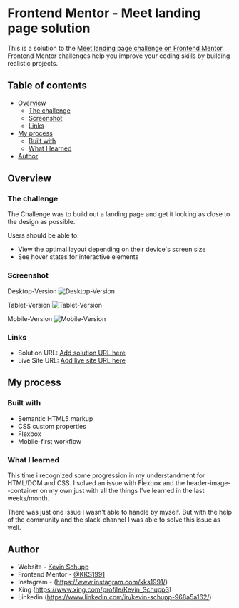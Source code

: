 # Frontend Mentor - Meet landing page solution

This is a solution to the [Meet landing page challenge on Frontend Mentor](https://www.frontendmentor.io/challenges/meet-landing-page-rbTDS6OUR). Frontend Mentor challenges help you improve your coding skills by building realistic projects.

## Table of contents

- [Overview](#overview)
  - [The challenge](#the-challenge)
  - [Screenshot](#screenshot)
  - [Links](#links)
- [My process](#my-process)
  - [Built with](#built-with)
  - [What I learned](#what-i-learned)
- [Author](#author)

## Overview

### The challenge

The Challenge was to build out a landing page and get it looking as close to the design as possible.

Users should be able to:

- View the optimal layout depending on their device's screen size
- See hover states for interactive elements

### Screenshot

Desktop-Version
![Desktop-Version](/assets/ss_desktop.png)

Tablet-Version
![Tablet-Version](/assets/ss_tablet.png)

Mobile-Version
![Mobile-Version](/assets/ss_mobile.png)

### Links

- Solution URL: [Add solution URL here](https://your-solution-url.com)
- Live Site URL: [Add live site URL here](https://kevinschupp.de/meet-landing-page/index.html)

## My process

### Built with

- Semantic HTML5 markup
- CSS custom properties
- Flexbox
- Mobile-first workflow

### What I learned

This time i recognized some progression in my understandment for HTML/DOM and CSS. I solved an issue with Flexbox and the header-image--container on my own just with all the things I've learned in the last weeks/month.

There was just one issue I wasn't able to handle by myself. But with the help of the community and the slack-channel I was able to solve this issue as well.

## Author

- Website - [Kevin Schupp](https://www.kevinschupp.de/)
- Frontend Mentor - [@KKS1991](https://www.frontendmentor.io/profile/KKS1991)
- Instagram - (https://www.instagram.com/kks1991/)
- Xing (https://www.xing.com/profile/Kevin_Schupp3)
- Linkedin (https://www.linkedin.com/in/kevin-schupp-968a5a162/)
